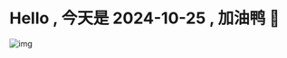 
# Hello , 今天是 2024-10-25 , 加油鸭 🤭

![img](https://v1.jinrishici.com/all.svg?font-size=18&spacing=4)

